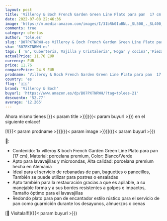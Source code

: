 ```yaml
---
layout: post
title: 'Villeroy & Boch French Garden Green Line Plato para pan  17 cm  Porcelana Premium  Blanco/Verde'
date: 2022-07-08 22:46:36
image: 'https://m.media-amazon.com/images/I/31bRk0IuBNL._SL500_._SL400_.jpg'
comments: true
category: ofertas
author: 'tole.es'
slug: 'B07PXTNRWH-es Villeroy & Boch French Garden Green Line Plato para pan 17...'
sku: 'B07PXTNRWH-es'
tags: [ '&','Cubertería, Vajilla y Cristalería','Hogar y cocina','Piezas de vajilla','Platos','Platos de pan y entrantes','Vajilla','boch','villeroy','villeroy & boch','🇪🇸', ]
actualPrice: 11.76 EUR
currency: EUR
price: 11.76
comparePrice: 24.9 EUR
prodname: 'Villeroy & Boch French Garden Green Line Plato para pan  17 cm  Porcelana Premium  Blanco/Verde'
country: 'es'
flag: '🇪🇸'
brand: 'Villeroy & Boch'
buyurl: 'https://www.amazon.es/dp/B07PXTNRWH/?tag=tolees-21'
descuento: '52.77'
average: '12.265'
---
```


Ahora mismo tienes [{{< param title >}}]({{< param buyurl >}}) en el siguiente enlace!

[![{{< param prodname >}}]({{< param image >}})]({{< param buyurl >}})

🔎:

- Contenido: 1x villeroy & boch French Garden Green Line Plato para pan (17 cm), Material: porcelana premium, Color: Blanco/Verde
- Apto para lavavajillas y microondas, Alta calidad: porcelana premium hecha en Alemania
- Ideal para el servicio de rebanadas de pan, baguettes o panecillos, También se puede utilizar para postres o ensaladas
- Apto también para la restauración gracias a que es apilable, a su manejable forma y a sus bordes resistentes a golpes e impactos, Tamaño óptimo para el lavavajillas
- Redondo plato para pan de encantador estilo rústico para el servicio de pan como guarnición durante los desayunos, almuerzos o cenas

[🛒 Visítala!!!]({{< param buyurl >}})
